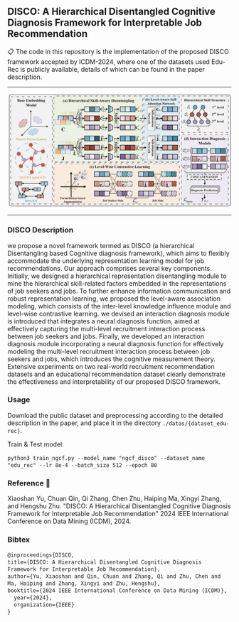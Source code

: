 ## DISCO: A Hierarchical Disentangled Cognitive Diagnosis Framework for Interpretable Job Recommendation
:clipboard: The code in this repository is the implementation of the proposed DISCO framework accepted by ICDM-2024, where one of the datasets used Edu-Rec is publicly available, details of which can be found in the paper description.
***
![disco](./images/disco.png)

***

### DISCO Description

we propose a novel framework termed as DISCO (a hierarchical Disentangling based Cognitive diagnosis framework), which aims to flexibly accommodate the underlying representation learning model for job recommendations. Our approach comprises several key components. Initially, we designed a hierarchical representation disentangling module to mine the hierarchical skill-related factors embedded in the representations of job seekers and jobs. To further enhance information communication and robust representation learning, we proposed the level-aware association modeling, which consists of the inter-level knowledge influence module and level-wise contrastive learning. we devised an interaction diagnosis module is introduced that integrates a neural diagnosis function, aimed at effectively capturing the multi-level recruitment interaction process between job seekers and jobs. Finally, we developed an interaction diagnosis module incorporating a neural diagnosis function for effectively modeling the multi-level recruitment interaction process between job seekers and jobs, which introduces the cognitive measurement theory. Extensive experiments on two real-world recruitment recommendation datasets and an educational recommendation dataset clearly demonstrate the effectiveness and interpretability of our proposed DISCO framework. 

### Usage

Download the public dataset and preprocessing according to the detailed description in the paper, and place it in the directory `./datas/{dataset_edu-rec}`.

Train & Test model:
```
python3 train_ngcf.py --model_name "ngcf_disco" --dataset_name "edu_rec" --lr 8e-4 --batch_size 512 --epoch 80 
```

### Reference :thought_balloon:

Xiaoshan Yu, Chuan Qin, Qi Zhang, Chen Zhu, Haiping Ma, Xingyi Zhang, and Hengshu Zhu. "DISCO: A Hierarchical Disentangled Cognitive Diagnosis Framework for Interpretable Job Recommendation" 2024 IEEE International Conference on Data Mining (ICDM), 2024.

### Bibtex

```
@inproceedings{DISCO,
title={DISCO: A Hierarchical Disentangled Cognitive Diagnosis Framework for Interpretable Job Recommendation},
author={Yu, Xiaoshan and Qin, Chuan and Zhang, Qi and Zhu, Chen and Ma, Haiping and Zhang, Xingyi and Zhu, Hengshu},
booktitle={2024 IEEE International Conference on Data Mining (ICDM)},
  year={2024},
  organization={IEEE}
}
```